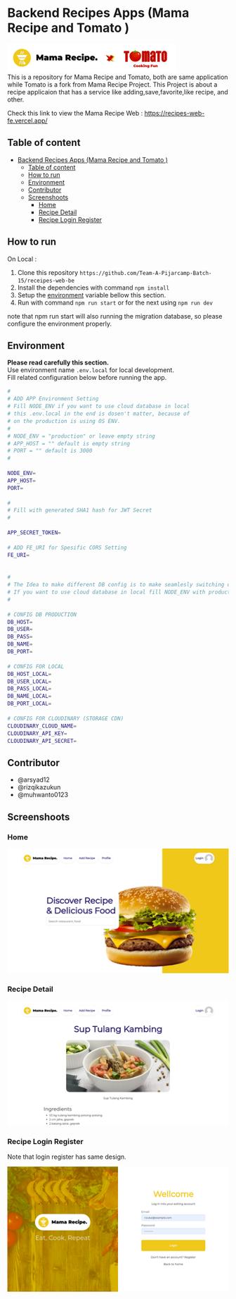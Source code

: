 # Backend Recipes Apps (Mama Recipe and Tomato )

![badge](./Docs/Pictures/badge-mama-recipe-x-tomato.png)  
This is a repository for Mama Recipe and Tomato, both are same application while Tomato is a fork from Mama Recipe Project. This Project is about a recipe applicaion that has a service like adding,save,favorite,like recipe, and other.

Check this link to view the Mama Recipe Web : <https://recipes-web-fe.vercel.app/>

## Table of content

- [Backend Recipes Apps (Mama Recipe and Tomato )](#backend-recipes-apps-mama-recipe-and-tomato-)
	- [Table of content](#table-of-content)
	- [How to run](#how-to-run)
	- [Environment](#environment)
	- [Contributor](#contributor)
	- [Screenshoots](#screenshoots)
		- [Home](#home)
		- [Recipe Detail](#recipe-detail)
		- [Recipe Login Register](#recipe-login-register)

## How to run  

On Local :

1. Clone this repository ``https://github.com/Team-A-Pijarcamp-Batch-15/receipes-web-be``
2. Install the dependencies with command  ``npm install``  
3. Setup the [environment](#environment) variable bellow this section.
4. Run with command ``npm run start`` or for the next using ``npm run dev``

note that npm run start will also running the migration database, so please configure the environment properly.

## Environment

**Please read carefully this section.**  
Use environment name ``.env.local`` for local development.  
Fill related configuration below before running the app.

```bash
#
# ADD APP Environment Setting
# Fill NODE_ENV if you want to use cloud database in local
# this .env.local in the end is dosen't matter, because of
# on the production is using OS ENV.
#
# NODE_ENV = "production" or leave empty string
# APP_HOST = "" default is empty string
# PORT = "" default is 3000
#

NODE_ENV=
APP_HOST=
PORT=

#
# Fill with generated SHA1 hash for JWT Secret
#

APP_SECRET_TOKEN=

# ADD FE_URI for Spesific CORS Setting
FE_URI=


#
# The Idea to make different DB config is to make seamlesly switching db config on local development.
# If you want to use cloud database in local fill NODE_ENV with production or leave it empty.
#

# CONFIG DB PRODUCTION
DB_HOST=
DB_USER=
DB_PASS=
DB_NAME=
DB_PORT=

# CONFIG FOR LOCAL
DB_HOST_LOCAL=
DB_USER_LOCAL=
DB_PASS_LOCAL=
DB_NAME_LOCAL=
DB_PORT_LOCAL=

# CONFIG FOR CLOUDINARY (STORAGE CDN)
CLOUDINARY_CLOUD_NAME=
CLOUDINARY_API_KEY=
CLOUDINARY_API_SECRET=

```

## Contributor

- @arsyad12
- @rizqikazukun
- @muhwanto0123

## Screenshoots

### Home

![badge](./Docs/Pictures/recipes-web-fe.vercel.app_home.png)  

### Recipe Detail

![badge](./Docs/Pictures/recipes-web-fe.vercel.app_detail.png)

### Recipe Login Register

Note that login register has same design.

![badge](./Docs/Pictures/recipes-web-fe.vercel.app_login.png)
